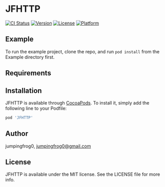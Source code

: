 # JFHTTP

[![CI Status](https://img.shields.io/travis/jumpingfrog0/JFHTTP.svg?style=flat)](https://travis-ci.org/jumpingfrog0/JFHTTP)
[![Version](https://img.shields.io/cocoapods/v/JFHTTP.svg?style=flat&colorB=blue)](https://cocoapods.org/pods/JFHTTP)
[![License](https://img.shields.io/cocoapods/l/JFHTTP.svg?style=flat)](https://cocoapods.org/pods/JFHTTP)
[![Platform](https://img.shields.io/cocoapods/p/JFHTTP.svg?style=flat)](https://cocoapods.org/pods/JFHTTP)

## Example

To run the example project, clone the repo, and run `pod install` from the Example directory first.

## Requirements

## Installation

JFHTTP is available through [CocoaPods](https://cocoapods.org). To install
it, simply add the following line to your Podfile:

```ruby
pod 'JFHTTP'
```

## Author

jumpingfrog0, jumpingfrog0@gmail.com

## License

JFHTTP is available under the MIT license. See the LICENSE file for more info.
